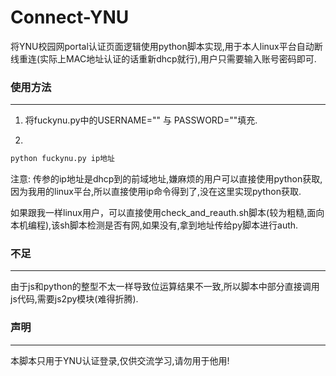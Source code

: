 # Connect-YNU

将YNU校园网portal认证页面逻辑使用python脚本实现,用于本人linux平台自动断线重连(实际上MAC地址认证的话重新dhcp就行),用户只需要输入账号密码即可.

### 使用方法
--- 
1. 将fuckynu.py中的USERNAME="" 与 PASSWORD=""填充.

2. 
```bash
python fuckynu.py ip地址
```

注意: 传参的ip地址是dhcp到的前域地址,嫌麻烦的用户可以直接使用python获取,因为我用的linux平台,所以直接使用ip命令得到了,没在这里实现python获取.



如果跟我一样linux用户，可以直接使用check_and_reauth.sh脚本(较为粗糙,面向本机编程),该sh脚本检测是否有网,如果没有,拿到地址传给py脚本进行auth.


### 不足
---

由于js和python的整型不太一样导致位运算结果不一致,所以脚本中部分直接调用js代码,需要js2py模块(难得折腾).

### 声明
---
本脚本只用于YNU认证登录,仅供交流学习,请勿用于他用!
